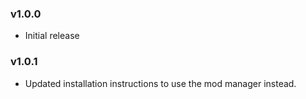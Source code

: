 ### v1.0.0
* Initial release

### v1.0.1
* Updated installation instructions to use the mod manager instead.